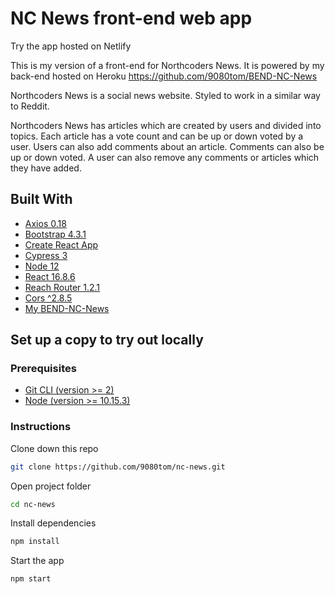 # NC News front-end web app

Try the app hosted on Netlify

This is my version of a front-end for Northcoders News. It is powered by my back-end hosted on Heroku https://github.com/9080tom/BEND-NC-News

Northcoders News is a social news website. Styled to work in a similar way to Reddit.

Northcoders News has articles which are created by users and divided into topics. Each article has a vote count and can be up or down voted by a user. Users can also add comments about an article. Comments can also be up or down voted. A user can also remove any comments or articles which they have added.

## Built With

- [Axios 0.18](https://github.com/axios/axios)
- [Bootstrap 4.3.1](https://getbootstrap.com/)
- [Create React App](https://facebook.github.io/create-react-app/)
- [Cypress 3](https://cypress.io)
- [Node 12](https://nodejs.org)
- [React 16.8.6](https://reactjs.org/)
- [Reach Router 1.2.1](https://reach.tech/router)
- [Cors ^2.8.5](https://enable-cors.org/)
- [My BEND-NC-News](https://github.com/9080tom/BEND-NC-News.git)

## Set up a copy to try out locally

### Prerequisites

- [Git CLI (version >= 2)](https://git-scm.com/)
- [Node (version >= 10.15.3)](https://nodejs.org)

### Instructions

Clone down this repo

```bash
git clone https://github.com/9080tom/nc-news.git

```

Open project folder

```bash
cd nc-news
```

Install dependencies

```bash
npm install
```

Start the app

```bash
npm start
```
